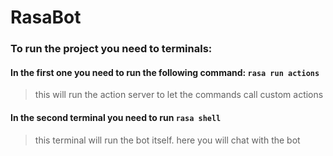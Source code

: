 # RasaBot

### To run the project you need to terminals:

#### In the first one you need to run the following command: `rasa run actions`
> this will run the action server to let the commands call custom actions

#### In the second terminal you need to run `rasa shell`
> this terminal will run the bot itself. here you will chat with the bot